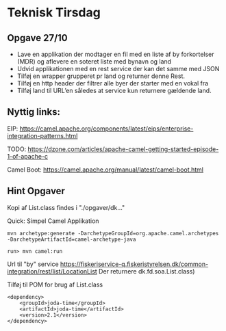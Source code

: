 # Teknisk Tirsdag

## Opgave 27/10

* Lave en applikation der modtager en fil med en liste af by forkortelser (MDR) og aflevere en soteret liste med bynavn og land
* Udvid applikationen med en rest service der kan det samme med JSON
* Tilføj en wrapper grupperet pr land og returner denne Rest.
* Tilføj en http header der filtrer alle byer der starter med en vokal fra
* Tilføj land til URL’en således at service kun returnere gældende land.



## Nyttig links:

EIP: https://camel.apache.org/components/latest/eips/enterprise-integration-patterns.html

TODO: https://dzone.com/articles/apache-camel-getting-started-episode-1-of-apache-c

Camel Boot: https://camel.apache.org/manual/latest/camel-boot.html


## Hint Opgaver

Kopi af List.class findes i "./opgaver/dk..."


Quick: Simpel Camel Applikation

```
mvn archetype:generate -DarchetypeGroupId=org.apache.camel.archetypes -DarchetypeArtifactId=camel-archetype-java
```


```
run> mvn camel:run
```

Url til "by" service https://fiskeriservice-q.fiskeristyrelsen.dk/common-integration/rest/list/LocationList
Der returnere  dk.fd.soa.List.class)

Tilføj til POM for brug af List.class 
```
<dependency>
	<groupId>joda-time</groupId>
	<artifactId>joda-time</artifactId>
	<version>2.1</version>
</dependency>
```
	